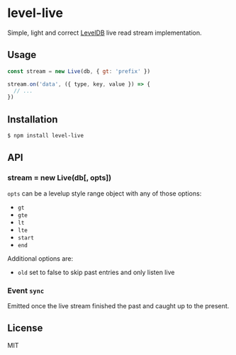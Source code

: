 # level-live

Simple, light and correct [LevelDB](https://github.com/level/level) live read stream implementation.

## Usage

```js
const stream = new Live(db, { gt: 'prefix' })

stream.on('data', ({ type, key, value }) => {
  // ...
})
```

## Installation

```bash
$ npm install level-live
```

## API

### stream = new Live(db[, opts])

`opts` can be a levelup style range object with any of those options:

- `gt`
- `gte`
- `lt`
- `lte`
- `start`
- `end`

Additional options are:
- `old` set to false to skip past entries and only listen live

### Event `sync`

Emitted once the live stream finished the past and caught up to the present.

## License

MIT
